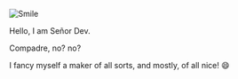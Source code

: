 ![Smile](https://i.pinimg.com/200x/c2/ba/56/c2ba5686755f1db5f1f46c72475b852f.jpg)

Hello, I am Señor Dev.

Compadre, no? no?

I fancy myself a maker of all sorts, and mostly, of all nice! 😄

